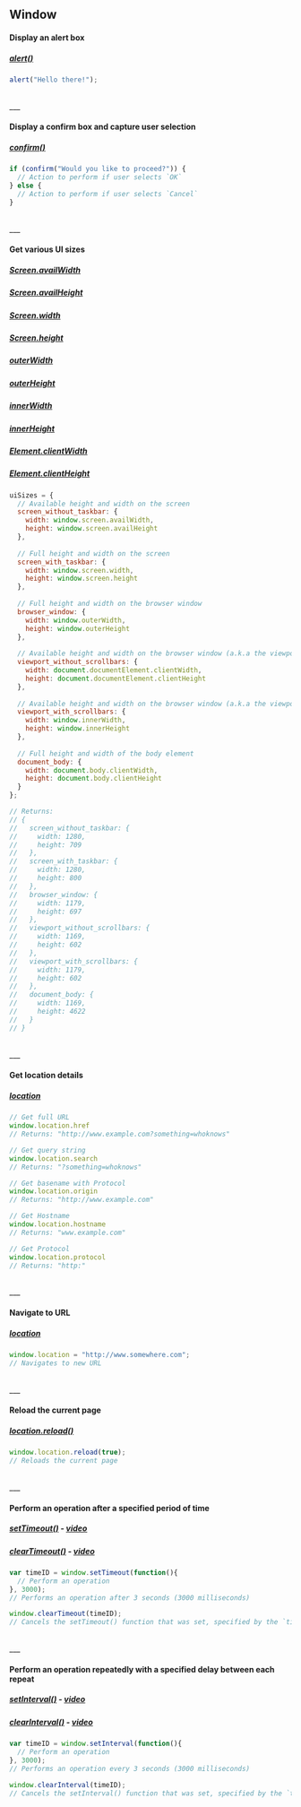 ## Window

#### Display an alert box
##### [alert()](https://developer.mozilla.org/en-US/docs/Web/API/Window/alert)
```js
alert("Hello there!");
```

<br>
___
<br>

#### Display a confirm box and capture user selection
##### [confirm()](https://developer.mozilla.org/en-US/docs/Web/API/Window/confirm)
```js
if (confirm("Would you like to proceed?")) {
  // Action to perform if user selects `OK`
} else {
  // Action to perform if user selects `Cancel`
}
```

<br>
___
<br>

#### Get various UI sizes
##### [Screen.availWidth](https://developer.mozilla.org/en-US/docs/Web/API/Screen/availWidth)
##### [Screen.availHeight](https://developer.mozilla.org/en-US/docs/Web/API/Screen/availHeight)
##### [Screen.width](https://developer.mozilla.org/en-US/docs/Web/API/Screen/width)
##### [Screen.height](https://developer.mozilla.org/en-US/docs/Web/API/Screen/height)
##### [outerWidth](https://developer.mozilla.org/en-US/docs/Web/API/Window/outerWidth)
##### [outerHeight](https://developer.mozilla.org/en-US/docs/Web/API/Window/outerHeight)
##### [innerWidth](https://developer.mozilla.org/en-US/docs/Web/API/Window/innerWidth)
##### [innerHeight](https://developer.mozilla.org/en-US/docs/Web/API/Window/innerHeight)
##### [Element.clientWidth](https://developer.mozilla.org/en-US/docs/Web/API/Element/clientWidth)
##### [Element.clientHeight](https://developer.mozilla.org/en-US/docs/Web/API/Element/clientHeight)
```js
uiSizes = {
  // Available height and width on the screen
  screen_without_taskbar: { 
    width: window.screen.availWidth,
    height: window.screen.availHeight
  },
  
  // Full height and width on the screen
  screen_with_taskbar: {
    width: window.screen.width,
    height: window.screen.height
  },
  
  // Full height and width on the browser window
  browser_window: {
    width: window.outerWidth,
    height: window.outerHeight
  },
  
  // Available height and width on the browser window (a.k.a the viewport), not including the scollbar
  viewport_without_scrollbars: {
    width: document.documentElement.clientWidth,
    height: document.documentElement.clientHeight
  },
  
  // Available height and width on the browser window (a.k.a the viewport), including the scollbar
  viewport_with_scrollbars: {
    width: window.innerWidth,
    height: window.innerHeight 
  },
  
  // Full height and width of the body element
  document_body: {
    width: document.body.clientWidth,
    height: document.body.clientHeight
  }
};

// Returns:
// {
//   screen_without_taskbar: {
//     width: 1280,
//     height: 709
//   },
//   screen_with_taskbar: {
//     width: 1280,
//     height: 800
//   },
//   browser_window: {
//     width: 1179,
//     height: 697
//   },
//   viewport_without_scrollbars: {
//     width: 1169,
//     height: 602
//   },
//   viewport_with_scrollbars: {
//     width: 1179,
//     height: 602
//   },
//   document_body: {
//     width: 1169,
//     height: 4622
//   }
// }
```

<br>
___
<br>

#### Get location details
##### [location](https://developer.mozilla.org/en-US/docs/Web/API/Window/location)
```js
// Get full URL
window.location.href
// Returns: "http://www.example.com?something=whoknows"

// Get query string
window.location.search
// Returns: "?something=whoknows"

// Get basename with Protocol 
window.location.origin
// Returns: "http://www.example.com"

// Get Hostname
window.location.hostname
// Returns: "www.example.com"

// Get Protocol
window.location.protocol
// Returns: "http:"
```

<br>
___
<br>

#### Navigate to URL
##### [location](https://developer.mozilla.org/en-US/docs/Web/API/Window/location)
```js
window.location = "http://www.somewhere.com";
// Navigates to new URL
```

<br>
___
<br>

#### Reload the current page
##### [location.reload()](https://developer.mozilla.org/en-US/docs/Web/API/Window/location)
```js
window.location.reload(true);
// Reloads the current page
```

<br>
___
<br>

#### Perform an operation after a specified period of time
##### [setTimeout()](https://developer.mozilla.org/en-US/docs/Web/API/WindowTimers/setTimeout) - [video](https://www.youtube.com/watch?v=zucCjXApXOU)
##### [clearTimeout()](https://developer.mozilla.org/en-US/docs/Web/API/WindowTimers/clearTimeout) - [video](https://www.youtube.com/watch?v=zucCjXApXOU)
```js
var timeID = window.setTimeout(function(){
  // Perform an operation
}, 3000);
// Performs an operation after 3 seconds (3000 milliseconds)

window.clearTimeout(timeID);
// Cancels the setTimeout() function that was set, specified by the `timeID` identifier
```

<br>
___
<br>

#### Perform an operation repeatedly with a specified delay between each repeat
##### [setInterval()](https://developer.mozilla.org/en-US/docs/Web/API/WindowTimers/setInterval) - [video](https://www.youtube.com/watch?v=zucCjXApXOU)
##### [clearInterval()](https://developer.mozilla.org/en-US/docs/Web/API/WindowTimers/clearInterval) - [video](https://www.youtube.com/watch?v=zucCjXApXOU)
```js
var timeID = window.setInterval(function(){
  // Perform an operation
}, 3000);
// Performs an operation every 3 seconds (3000 milliseconds)

window.clearInterval(timeID);
// Cancels the setInterval() function that was set, specified by the `timeID` identifier
```
